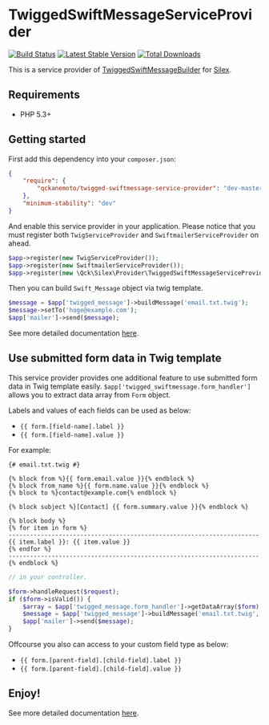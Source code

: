 # TwiggedSwiftMessageServiceProvider

[![Build Status](https://travis-ci.org/qckanemoto/TwiggedSwiftMessageServiceProvider.svg?branch=master)](https://travis-ci.org/qckanemoto/TwiggedSwiftMessageServiceProvider)
[![Latest Stable Version](https://poser.pugx.org/qckanemoto/twigged-swiftmessage-service-provider/v/stable.svg)](https://packagist.org/packages/qckanemoto/twigged-swiftmessage-service-provider)
[![Total Downloads](https://poser.pugx.org/qckanemoto/twigged-swiftmessage-service-provider/downloads.svg)](https://packagist.org/packages/qckanemoto/twigged-swiftmessage-service-provider)

This is a service provider of [TwiggedSwiftMessageBuilder](https://github.com/qckanemoto/TwiggedSwiftMessageBuilder) for [Silex](http://silex.sensiolabs.org/).

## Requirements

* PHP 5.3+

## Getting started

First add this dependency into your `composer.json`:

```json
{
    "require": {
        "qckanemoto/twigged-swiftmessage-service-provider": "dev-master"
    },
    "minimum-stability": "dev"
}
```

And enable this service provider in your application.
Please notice that you must register both `TwigServiceProvider` and `SwiftmailerServiceProvider` on ahead.

```php
$app->register(new TwigServiceProvider());
$app->register(new SwiftmailerServiceProvider());
$app->register(new \Qck\Silex\Provider\TwiggedSwiftMessageServiceProvider());
```

Then you can build `Swift_Message` object via twig template.

```php
$message = $app['twigged_message']->buildMessage('email.txt.twig');
$message->setTo('hoge@example.com');
$app['mailer']->send($message);
```

See more detailed documentation [here](https://github.com/qckanemoto/TwiggedSwiftMessageBuilder/blob/master/README.md).

## Use submitted form data in Twig template

This service provider provides one additional feature to use submitted form data in Twig template easily.
`$app['twigged_swiftmessage.form_handler']` allows you to extract data array from `Form` object.

Labels and values of each fields can be used as below:

 * `{{ form.[field-name].label }}`
 * `{{ form.[field-name].value }}`

For example:

```twig
{# email.txt.twig #}

{% block from %}{{ form.email.value }}{% endblock %}
{% block from_name %}{{ form.name.value }}{% endblock %}
{% block to %}contact@example.com{% endblock %}

{% block subject %}[Contact] {{ form.summary.value }}{% endblock %}

{% block body %}
{% for item in form %}
----------------------------------------------------------------------
{{ item.label }}: {{ item.value }}
{% endfor %}
----------------------------------------------------------------------
{% endblock %}
```

```php
// in your controller.

$form->handleRequest($request);
if ($form->isValid()) {
    $array = $app['twigged_message.form_handler']->getDataArray($form);
    $message = $app['twigged_message']->buildMessage('email.txt.twig', array('form' => $array));
    $app['mailer']->send($message);
}
```

Offcourse you also can access to your custom field type as below:

 * `{{ form.[parent-field].[child-field].label }}`
 * `{{ form.[parent-field].[child-field].value }}`

## Enjoy!

See more detailed documentation [here](https://github.com/qckanemoto/TwiggedSwiftMessageBuilder/blob/master/README.md).
